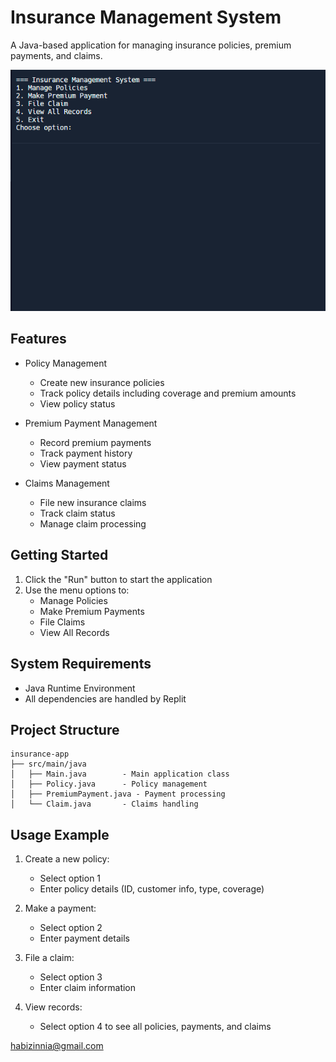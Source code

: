 
# Insurance Management System

A Java-based application for managing insurance policies, premium payments, and claims.

![Insurance Management System](1.png)


## Features

- Policy Management
  - Create new insurance policies
  - Track policy details including coverage and premium amounts
  - View policy status

- Premium Payment Management
  - Record premium payments
  - Track payment history
  - View payment status

- Claims Management
  - File new insurance claims
  - Track claim status
  - Manage claim processing

## Getting Started

1. Click the "Run" button to start the application
2. Use the menu options to:
   - Manage Policies
   - Make Premium Payments
   - File Claims
   - View All Records

## System Requirements

- Java Runtime Environment
- All dependencies are handled by Replit

## Project Structure

```
insurance-app
├── src/main/java
│   ├── Main.java        - Main application class
│   ├── Policy.java      - Policy management
│   ├── PremiumPayment.java - Payment processing
│   └── Claim.java       - Claims handling
```

## Usage Example

1. Create a new policy:
   - Select option 1
   - Enter policy details (ID, customer info, type, coverage)

2. Make a payment:
   - Select option 2
   - Enter payment details

3. File a claim:
   - Select option 3
   - Enter claim information

4. View records:
   - Select option 4 to see all policies, payments, and claims


habizinnia@gmail.com